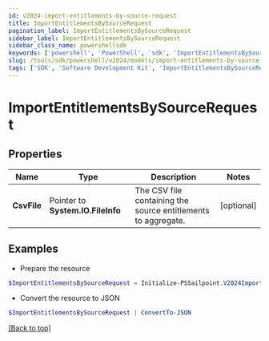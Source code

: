 ```yaml
---
id: v2024-import-entitlements-by-source-request
title: ImportEntitlementsBySourceRequest
pagination_label: ImportEntitlementsBySourceRequest
sidebar_label: ImportEntitlementsBySourceRequest
sidebar_class_name: powershellsdk
keywords: ['powershell', 'PowerShell', 'sdk', 'ImportEntitlementsBySourceRequest', 'V2024ImportEntitlementsBySourceRequest'] 
slug: /tools/sdk/powershell/v2024/models/import-entitlements-by-source-request
tags: ['SDK', 'Software Development Kit', 'ImportEntitlementsBySourceRequest', 'V2024ImportEntitlementsBySourceRequest']
---
```



# ImportEntitlementsBySourceRequest

## Properties

Name | Type | Description | Notes
------------ | ------------- | ------------- | -------------
**CsvFile** |  Pointer to **System.IO.FileInfo** | The CSV file containing the source entitlements to aggregate. | [optional] 

## Examples

- Prepare the resource
```powershell
$ImportEntitlementsBySourceRequest = Initialize-PSSailpoint.V2024ImportEntitlementsBySourceRequest  -CsvFile null
```

- Convert the resource to JSON
```powershell
$ImportEntitlementsBySourceRequest | ConvertTo-JSON
```


[[Back to top]](#) 

